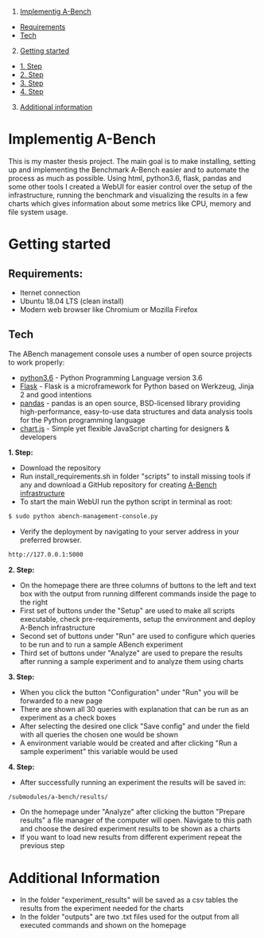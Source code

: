 1. [ Implementig A-Bench ](#implementing)
  - [ Requirements ](#req)
  - [ Tech ](#tech)
2. [ Getting started ](#get)
  - [ 1. Step ](#1st)
  - [ 2. Step ](#2nd)
  - [ 3. Step ](#3rd)
  - [ 4. Step ](#4th)
3. [ Additional information ](#add)

<a name="implementing"></a>
# Implementig A-Bench

This is my master thesis project. The main goal is to make installing, setting up and implementing the Benchmark A-Bench easier and to automate the process as much as possible.
Using html, python3.6, flask, pandas and some other tools I created a WebUI for easier control over the setup of the infrastructure, running the benchmark and visualizing the results in a few charts which gives information about some metrics like CPU, memory and file system usage.

<a name="get"></a>
# Getting started
<a name="req"></a>
## Requirements:
*  Iternet connection
*  Ubuntu 18.04 LTS (clean install)
*  Modern web browser like Chromium or Mozilla Firefox
<a name="tech"></a>
## Tech
The ABench management console uses a number of open source projects to work properly:
* [python3.6] - Python Programming Language version 3.6
* [Flask] - Flask is a microframework for Python based on Werkzeug, Jinja 2 and good intentions
* [pandas] - pandas is an open source, BSD-licensed library providing high-performance, easy-to-use data structures and data analysis tools for the Python programming language
* [chart.js] - Simple yet flexible JavaScript charting for designers & developers

<a name="1st"></a>
**1. Step:**
* Download the repository
* Run install_requirements.sh in folder "scripts" to install missing tools if any and download a GitHub repository for creating [A-Bench infrastructure]
* To start the main WebUI run the python script in terminal as root:
```sh
$ sudo python abench-management-console.py
```
* Verify the deployment by navigating to your server address in your preferred browser.
```sh
http://127.0.0.1:5000
```
<a name="2nd"></a>
**2. Step:**
* On the homepage there are three columns of buttons to the left and text box with the output from running different commands inside the page to the right
* First set of buttons under the "Setup" are used to  make all scripts executable, check pre-requirements, setup the environment and deploy A-Bench infrastructure
* Second set of buttons under "Run" are used to configure which queries to be run and to run a sample ABench experiment
* Third set of buttons under "Analyze" are used to prepare the results after running a sample experiment and to analyze them using charts

<a name="3rd"></a>
**3. Step:**
* When you click the button "Configuration" under "Run" you will be forwarded to a new page
* There are shown all 30 queries with explanation that can be run as an experiment as a check boxes
* After selecting the desired one click "Save config" and under the field with all queries the chosen one would be shown
* A environment variable would be created and after clicking "Run a sample experiment" this variable would be used

<a name="4th"></a>
**4. Step:**
* After successfully running an experiment the results will be saved in:
```sh
/submodules/a-bench/results/
```
* On the homepage under "Analyze" after clicking the button "Prepare results" a file manager of the computer will open. Navigate to this path and choose the desired experiment results to be shown as a charts
* If you want to load new results from different experiment repeat the previous step

<a name="add"></a>
# Additional Information
* In the folder "experiment_results" will be saved as a csv tables the results from the experiment needed for the charts
* In the folder "outputs" are two .txt files used for the output from all executed commands and shown on the homepage

[//]: # (These are reference links used in the body of this note and get stripped out when the markdown processor does its job. There is no need to format nicely because it shouldn't be seen.)

   [python3.6]: <https://github.com/python>
   [Flask]: <https://github.com/pallets/flask>
   [chart.js]: <https://github.com/chartjs/Chart.js>
   [pandas]: <https://github.com/pandas-dev/pandas>
   [A-Bench infrastructure]: <https://github.com/FutureApp/a-bench>
